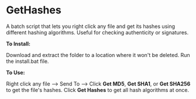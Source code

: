 # GetHashes
A batch script that lets you right click any file and get its hashes using different hashing algorithms. Useful for checking authenticity or signatures.

<b>To Install:</b>

  Download and extract the folder to a location where it won't be deleted. 
  Run the install.bat file.
  
<b>To Use:</b>

  Right click any file --> Send To --> Click <b>Get MD5</b>, <b>Get SHA1</b>, or <b>Get SHA256</b> to get the file's hashes. Click <b>Get Hashes</b> to get all hash algorithms at once.
